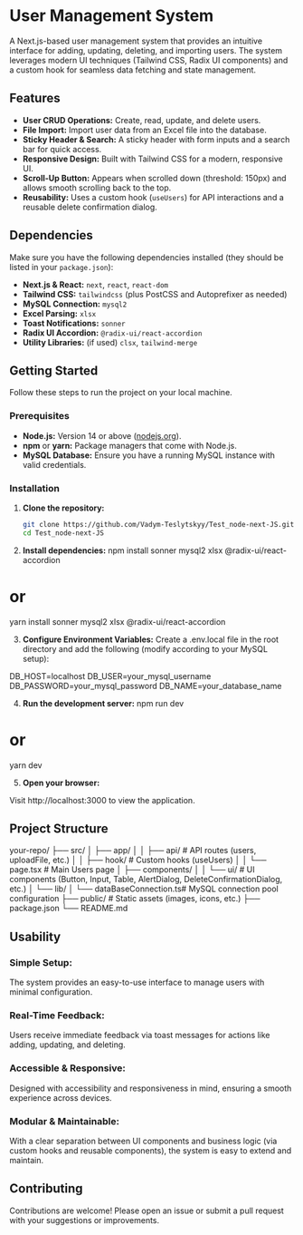 # User Management System

A Next.js-based user management system that provides an intuitive interface for adding, updating, deleting, and importing users. The system leverages modern UI techniques (Tailwind CSS, Radix UI components) and a custom hook for seamless data fetching and state management.

## Features

- **User CRUD Operations:** Create, read, update, and delete users.
- **File Import:** Import user data from an Excel file into the database.
- **Sticky Header & Search:** A sticky header with form inputs and a search bar for quick access.
- **Responsive Design:** Built with Tailwind CSS for a modern, responsive UI.
- **Scroll-Up Button:** Appears when scrolled down (threshold: 150px) and allows smooth scrolling back to the top.
- **Reusability:** Uses a custom hook (`useUsers`) for API interactions and a reusable delete confirmation dialog.

## Dependencies

Make sure you have the following dependencies installed (they should be listed in your `package.json`):

- **Next.js & React:** `next`, `react`, `react-dom`
- **Tailwind CSS:** `tailwindcss` (plus PostCSS and Autoprefixer as needed)
- **MySQL Connection:** `mysql2`
- **Excel Parsing:** `xlsx`
- **Toast Notifications:** `sonner`
- **Radix UI Accordion:** `@radix-ui/react-accordion`
- **Utility Libraries:** (if used) `clsx`, `tailwind-merge`

## Getting Started

Follow these steps to run the project on your local machine.

### Prerequisites

- **Node.js:** Version 14 or above ([nodejs.org](https://nodejs.org/)).
- **npm** or **yarn:** Package managers that come with Node.js.
- **MySQL Database:** Ensure you have a running MySQL instance with valid credentials.

### Installation

1. **Clone the repository:**

   ```bash
   git clone https://github.com/Vadym-Teslytskyy/Test_node-next-JS.git
   cd Test_node-next-JS

2. **Install dependencies:**
npm install sonner mysql2 xlsx @radix-ui/react-accordion
# or
yarn install sonner mysql2 xlsx @radix-ui/react-accordion

3. **Configure Environment Variables:**
Create a .env.local file in the root directory and add the following (modify according to your MySQL setup):

DB_HOST=localhost
DB_USER=your_mysql_username
DB_PASSWORD=your_mysql_password
DB_NAME=your_database_name

4. **Run the development server:**
npm run dev
# or
yarn dev

5. **Open your browser:**

Visit http://localhost:3000 to view the application.

## Project Structure

your-repo/
├── src/
│   ├── app/
│   │   ├── api/                 # API routes (users, uploadFile, etc.)
│   │   ├── hook/                # Custom hooks (useUsers)
│   │   └── page.tsx             # Main Users page
│   ├── components/
│   │   └── ui/                  # UI components (Button, Input, Table, AlertDialog, DeleteConfirmationDialog, etc.)
│   └── lib/
│       └── dataBaseConnection.ts# MySQL connection pool configuration
├── public/                      # Static assets (images, icons, etc.)
├── package.json
└── README.md

## Usability
### Simple Setup: 
 The system provides an easy-to-use interface to manage users with minimal configuration.

### Real-Time Feedback: 
 Users receive immediate feedback via toast messages for actions like adding, updating, and deleting.

### Accessible & Responsive:
 Designed with accessibility and responsiveness in mind, ensuring a smooth experience across devices.

### Modular & Maintainable:
 With a clear separation between UI components and business logic (via custom hooks and reusable components), the system is easy to extend and maintain.

## Contributing
Contributions are welcome! Please open an issue or submit a pull request with your suggestions or improvements.